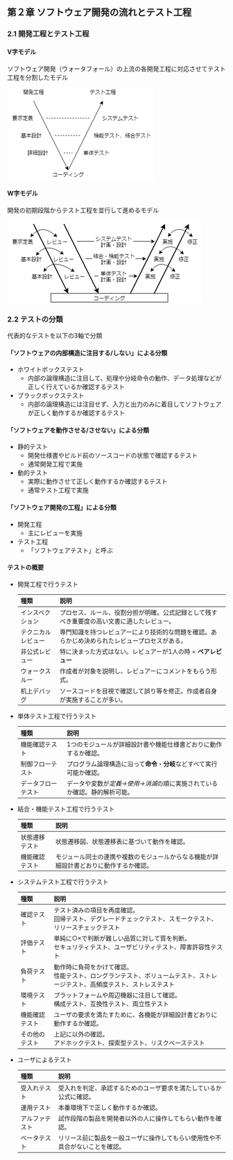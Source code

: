 ## 第２章 ソフトウェア開発の流れとテスト工程
### 2.1 開発工程とテスト工程
#### V字モデル
ソフトウェア開発（ウォータフォール）の上流の各開発工程に対応させてテスト工程を分割したモデル

![V字モデル](../image/V-model.png)

#### W字モデル
開発の初期段階からテスト工程を並行して進めるモデル

![W字モデル](../image/W-model.png)

### 2.2 テストの分類
代表的なテストを以下の3軸で分類

#### 「ソフトウェアの内部構造に注目する/しない」による分類
- ホワイトボックステスト
  - 内部の論理構造に注目して、処理や分岐命令の動作、データ処理などが正しく行えているか確認するテスト
- ブラックボックステスト
  - 内部の論理構造には注目せず、入力と出力のみに着目してソフトウェアが正しく動作するか確認するテスト
#### 「ソフトウェアを動作させる/させない」による分類
- 静的テスト
  - 開発仕様書やビルド前のソースコードの状態で確認するテスト
  - 通常開発工程で実施
- 動的テスト
  - 実際に動作させて正しく動作するか確認するテスト
  - 通常テスト工程で実施
#### 「ソフトウェア開発の工程」による分類
- 開発工程
  - 主にレビューを実施
- テスト工程
  - 「ソフトウェアテスト」と呼ぶ

#### テストの概要
- 開発工程で行うテスト

  | 種類 | 説明 |
  | - | - |
  | インスペクション | プロセス、ルール、役割分担が明確。公式記録として残すべき重要度の高い文書に適したレビュー。 |
  | テクニカルレビュー | 専門知識を持つレビュアーにより技術的な問題を確認。あらかじめ決められたレビュープロセスがある。 |
  | 非公式レビュー | 特に決まった方式はない。レビュアーが1人の時 = **ペアレビュー** |
  | ウォークスルー | 作成者が対象を説明し、レビュアーにコメントをもらう形式。 |
  | 机上デバッグ | ソースコードを目視で確認して誤り等を修正。作成者自身が実施することが多い。 |

- 単体テスト工程で行うテスト

  | 種類 | 説明 |
  | - | - |
  | 機能確認テスト | 1つのモジュールが詳細設計書や機能仕様書どおりに動作するか確認。 |
  | 制御フローテスト | プログラム論理構造に沿って**命令**・**分岐**などすべて実行可能か確認。 |
  | データフローテスト | データや変数が*定義->使用->消滅*の順に実施されているか確認。静的解析可能。 |

- 結合・機能テスト工程で行うテスト

  | 種類 | 説明 |
  | - | - |
  | 状態遷移テスト | 状態遷移図、状態遷移表に基づいて動作を確認。 |
  | 機能確認テスト | モジュール同士の連携や複数のモジュールからなる機能が詳細設計書どおりに動作するか確認。 |

- システムテスト工程で行うテスト

  | 種類 | 説明 |
  | - | - |
  | 確認テスト | テスト済みの項目を再度確認。</br>回帰テスト、デグレードチェックテスト、スモークテスト、リリースチェックテスト |
  | 評価テスト | 単純に○×で判断が難しい品質に対して質を判断。</br>セキュリティテスト、ユーザビリティテスト、障害許容性テスト |
  | 負荷テスト | 動作時に負荷をかけて確認。</br>性能テスト、ロングランテスト、ボリュームテスト、ストレージテスト、高頻度テスト、ストレステスト |
  | 環境テスト | プラットフォームや周辺機器に注目して確認。</br>構成テスト、互換性テスト、両立性テスト |
  | 機能確認テスト | ユーザの要求を満たすために、各機能が詳細設計書どおりに動作するか確認。 |
  | その他のテスト | 上記に以外の確認。</br>アドホックテスト、探索型テスト、リスクベーステスト |

- ユーザによるテスト

  | 種類 | 説明 |
  | - | - |
  | 受入れテスト | 受入れを判定、承認するためのユーザ要求を満たしているか公式に確認。 |
  | 運用テスト | 本番環境下で正しく動作するか確認。 |
  | アルファテスト | 試作段階の製品を開発者以外の人に操作してもらい動作を確認。 |
  | ベータテスト | リリース前に製品を一般ユーザに操作してもらい使用性や不具合がないことを確認。 |
